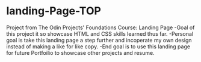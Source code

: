 # landing-Page-TOP
Project from The Odin Projects' Foundations Course: Landing Page
-Goal of this project it so showcase HTML and CSS skills learned thus far. 
-Personal goal is take this landing page a step further and incoperate my own design instead of making a like for like copy. 
-End goal is to use this landing page for future Portfoilio to showcase other projects and resume. 